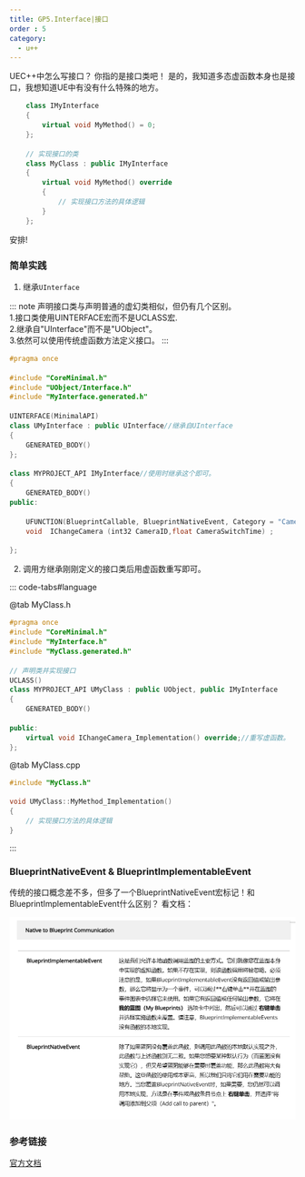 ```yaml
---
title: GP5.Interface|接口
order : 5
category:
  - u++
---
```


<ChatMessage avatar="../../assets/emoji/hh.png" :avatarWidth="40">
UEC++中怎么写接口？
</ChatMessage>

<ChatMessage avatar="../../assets/emoji/blzt.png" :avatarWidth="40" alignLeft>
你指的是接口类吧！
</ChatMessage>

<ChatMessage avatar="../../assets/emoji/hh.png" :avatarWidth="40">
是的，我知道多态虚函数本身也是接口，我想知道UE中有没有什么特殊的地方。
</ChatMessage>

```cpp
    class IMyInterface
    {
        virtual void MyMethod() = 0;
    };

    // 实现接口的类
    class MyClass : public IMyInterface
    {
        virtual void MyMethod() override
        {
            // 实现接口方法的具体逻辑
        }
    };
```
    
<ChatMessage avatar="../../assets/emoji/new9.png" :avatarWidth="40" alignLeft>
安排!
</ChatMessage>

### 简单实践

1. 继承`UInterface`

::: note
声明接口类与声明普通的虚幻类相似，但仍有几个区别。<br>
1.接口类使用UINTERFACE宏而不是UCLASS宏.<br>
2.继承自"UInterface"而不是"UObject"。<br>
3.依然可以使用传统虚函数方法定义接口。
:::

```cpp
#pragma once

#include "CoreMinimal.h"
#include "UObject/Interface.h"
#include "MyInterface.generated.h"

UINTERFACE(MinimalAPI)
class UMyInterface : public UInterface//继承自UInterface
{
	GENERATED_BODY()
};

class MYPROJECT_API IMyInterface//使用时继承这个即可。
{
	GENERATED_BODY()
public:

	UFUNCTION(BlueprintCallable, BlueprintNativeEvent, Category = "CameraInterface")
	void  IChangeCamera (int32 CameraID,float CameraSwitchTime) ;

};
```

2. 调用方继承刚刚定义的接口类后用虚函数重写即可。

::: code-tabs#language

@tab MyClass.h
```cpp
#pragma once
#include "CoreMinimal.h"
#include "MyInterface.h"
#include "MyClass.generated.h"

// 声明类并实现接口
UCLASS()
class MYPROJECT_API UMyClass : public UObject, public IMyInterface
{
    GENERATED_BODY()

public:
    virtual void IChangeCamera_Implementation() override;//重写虚函数。
};
```

@tab MyClass.cpp
```cpp
#include "MyClass.h"

void UMyClass::MyMethod_Implementation()
{
    // 实现接口方法的具体逻辑
}

```
:::

### BlueprintNativeEvent & BlueprintImplementableEvent

<ChatMessage avatar="../../assets/emoji/new2.png" :avatarWidth="50" >
传统的接口概念差不多，但多了一个BlueprintNativeEvent宏标记！和BlueprintImplementableEvent什么区别？
</ChatMessage>

<ChatMessage avatar="../../assets/emoji/new9.png" :avatarWidth="40" alignLeft>
看文档：
</ChatMessage>

![](..%2Fassets%2FBLUEPRINTNATIVEENVENT.png)

### 参考链接

[官方文档](https://docs.unrealengine.com/4.26/zh-CN/ProgrammingAndScripting/GameplayArchitecture/Interfaces/)